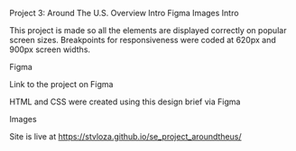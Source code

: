 Project 3: Around The U.S.
Overview
Intro
Figma
Images
Intro

This project is made so all the elements are displayed correctly on popular screen sizes. Breakpoints for responsiveness were coded at 620px and 900px screen widths.

Figma

Link to the project on Figma

HTML and CSS were created using this design brief via Figma

Images

Site is live at https://stvloza.github.io/se_project_aroundtheus/